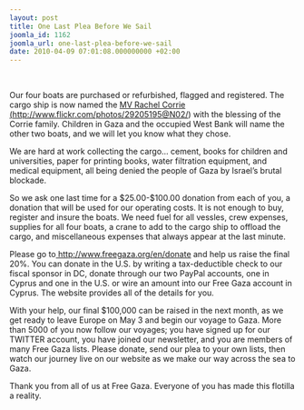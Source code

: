 ```yaml
---
layout: post
title: One Last Plea Before We Sail
joomla_id: 1162
joomla_url: one-last-plea-before-we-sail
date: 2010-04-09 07:01:08.000000000 +02:00
---
```

<br />
<p align="center"><strong> </strong></p>
Our four boats are purchased or refurbished, flagged and registered. The cargo ship is now named the <span style="text-decoration: underline;">MV Rachel Corrie <a href="http://www.flickr.com/photos/29205195@N02/">(</a></span><a href="http://www.flickr.com/photos/29205195@N02/">http://www.flickr.com/photos/29205195@N02/</a>) with the blessing of the Corrie family. Children in Gaza and the occupied West Bank will name the other two boats, and we will let you know what they chose.
<p>We are hard at work collecting the cargo… cement, books for children and universities, paper for printing books, water filtration equipment, and medical equipment, all being denied the people of Gaza by Israel’s brutal blockade.</p>
<p>So we ask one last time for a $25.00-$100.00 donation from each of you, a donation that will be used for our operating costs. It is not enough to buy, register and insure the boats. We need fuel for all vessles, crew expenses, supplies for all four boats, a crane to add to the cargo ship to offload the cargo, and miscellaneous expenses that always appear at the last minute.</p>
<p>Please go to<a href="en/donate"> http://www.freegaza.org/en/donate</a> and help us raise the final 20%. You can donate in the U.S. by writing a tax-deductible check to our fiscal sponsor in DC, donate through our two PayPal accounts, one in Cyprus and one in the U.S. or wire an amount into our Free Gaza account in Cyprus. The website provides all of the details for you.</p>
<p>With your help, our final $100,000 can be raised in the next month, as we get ready to leave Europe on May 3 and begin our voyage to Gaza. More than 5000 of you now follow our voyages; you have signed up for our TWITTER account, you have joined our newsletter, and you are members of many Free Gaza lists. Please donate, send our plea to your own lists, then watch our journey live on our website as we make our way across the sea to Gaza.</p>
<p>Thank you from all of us at Free Gaza. Everyone of you has made this flotilla a reality.</p>
<p> </p>
